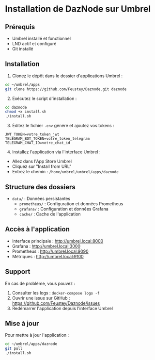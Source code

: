 # Installation de DazNode sur Umbrel

## Prérequis
- Umbrel installé et fonctionnel
- LND actif et configuré
- Git installé

## Installation

1. Clonez le dépôt dans le dossier d'applications Umbrel :
```bash
cd ~/umbrel/apps
git clone https://github.com/Feustey/Daznode.git daznode
```

2. Exécutez le script d'installation :
```bash
cd daznode
chmod +x install.sh
./install.sh
```

3. Éditez le fichier `.env` généré et ajoutez vos tokens :
```
JWT_TOKEN=votre_token_jwt
TELEGRAM_BOT_TOKEN=votre_token_telegram
TELEGRAM_CHAT_ID=votre_chat_id
```

4. Installez l'application via l'interface Umbrel :
- Allez dans l'App Store Umbrel
- Cliquez sur "Install from URL"
- Entrez le chemin : `/home/umbrel/umbrel/apps/daznode`

## Structure des dossiers
- `data/` : Données persistantes
  - `prometheus/` : Configuration et données Prometheus
  - `grafana/` : Configuration et données Grafana
  - `cache/` : Cache de l'application

## Accès à l'application

- Interface principale : http://umbrel.local:8000
- Grafana : http://umbrel.local:3000
- Prometheus : http://umbrel.local:9090
- Métriques : http://umbrel.local:9100

## Support

En cas de problème, vous pouvez :
1. Consulter les logs : `docker-compose logs -f`
2. Ouvrir une issue sur GitHub : https://github.com/Feustey/Daznode/issues
3. Redémarrer l'application depuis l'interface Umbrel

## Mise à jour
Pour mettre à jour l'application :
```bash
cd ~/umbrel/apps/daznode
git pull
./install.sh
``` 